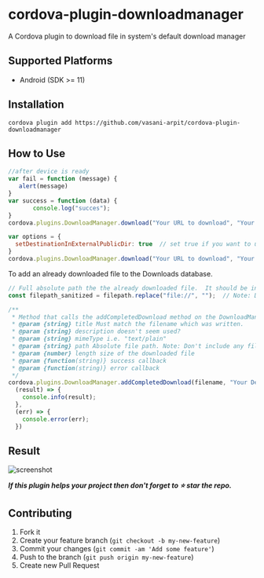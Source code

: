 # cordova-plugin-downloadmanager
A Cordova plugin to download file in system's default download manager

## Supported Platforms

 - Android (SDK >= 11)

 ## Installation

 ```
 cordova plugin add https://github.com/vasani-arpit/cordova-plugin-downloadmanager
 ```

 ## How to Use


 ```javascript
 //after device is ready
var fail = function (message) {    
    alert(message)
}
var success = function (data) {
        console.log("succes");
}
cordova.plugins.DownloadManager.download("Your URL to download", "Your file name","Your Description" ,success, fail);
 ```

```javascript
var options = {
  setDestinationInExternalPublicDir: true  // set true if you want to use public dir instead of files dir
}
cordova.plugins.DownloadManager.download("Your URL to download", "Your file name","Your Description" ,success, fail, options)
```

To add an already downloaded file to the Downloads database.  
```javascript
// Full absolute path the the already downloaded file.  It should be in file:///storage/emulated/0/Download/ or subfolder.
const filepath_sanitized = filepath.replace("file://", "");  // Note: Don't include any file:// prefix in the path.

/**
 * Method that calls the addCompletedDownload method on the DownloadManager object
 * @param {string} title Must match the filename which was written.
 * @param {string} description doesn't seem used?
 * @param {string} mimeType i.e. "text/plain"
 * @param {string} path Absolute file path. Note: Don't include any file:// prefix in the path.
 * @param {number} length size of the downloaded file
 * @param {function(string)} success callback
 * @param {function(string)} error callback
 */
cordova.plugins.DownloadManager.addCompletedDownload(filename, "Your Description", 'text/*', filepath_sanitized, length,
  (result) => {
    console.info(result);
  },
  (err) => {
    console.error(err);
  })
```

## Result

![screenshot](./screenshot/downloadplugin.gif)

_**If this plugin helps your project then don't forget to ⭐ star the repo.**_

## Contributing

1. Fork it
2. Create your feature branch (`git checkout -b my-new-feature`)
3. Commit your changes (`git commit -am 'Add some feature'`)
4. Push to the branch (`git push origin my-new-feature`)
5. Create new Pull Request

